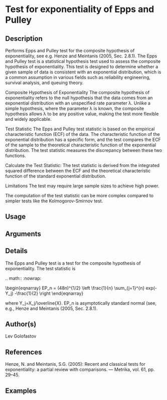 # Test for exponentiality of Epps and Pulley

## Description
Performs Epps and Pulley test for the composite hypothesis of exponentiality, see e.g. Henze and Meintanis (2005, Sec. 2.8.1).
The Epps and Pulley test is a statistical hypothesis test used to assess the composite hypothesis of exponentiality. This test is designed to determine whether a given sample of data is consistent with an exponential distribution, which is a common assumption in various fields such as reliability engineering, survival analysis, and queuing theory.

Composite Hypothesis of Exponentiality
The composite hypothesis of exponentiality refers to the null hypothesis that the data comes from an exponential distribution with an unspecified rate parameter 
λ. Unlike a simple hypothesis, where the parameter λ is known, the composite hypothesis allows λ to be any positive value, making the test more flexible and widely applicable.

Test Statistic
The Epps and Pulley test statistic is based on the empirical characteristic function (ECF) of the data. The characteristic function of the exponential distribution has a specific form, and the test compares the ECF of the sample to the theoretical characteristic function of the exponential distribution. The test statistic measures the discrepancy between these two functions.

Calculate the Test Statistic: The test statistic is derived from the integrated squared difference between the ECF and the theoretical characteristic function of the standard exponential distribution.

Limitations
The test may require large sample sizes to achieve high power.

The computation of the test statistic can be more complex compared to simpler tests like the Kolmogorov-Smirnov test.

## Usage

## Arguments

## Details

The Epps and Pulley test is a test for the composite hypothesis of exponentiality. The test statistic is

.. math::
   :nowrap:

   \begin{eqnarray}
     EP_n = (48n)^{1/2} \left \frac{1}{n} \sum_{j=1}^{n} exp(-Y_j) -\frac{1}{2} \right
   \end{eqnarray}

where Y_j=X_j/\overline{X}. EP_n is asymptotically standard normal (see, e.g., Henze and Meintanis (2005, Sec. 2.8.1).

## Author(s)
Lev Golofastov

## References
Henze, N. and Meintanis, S.G. (2005): Recent and classical tests for exponentiality: a partial review with comparisons. — Metrika, vol. 61, pp. 29–45.

## Examples
